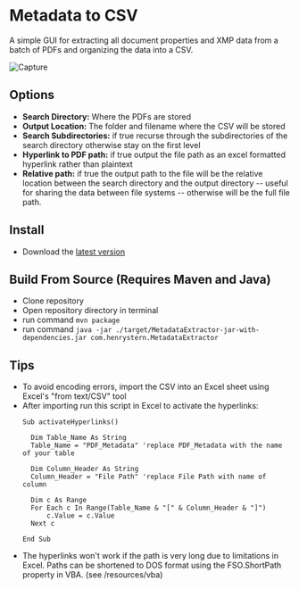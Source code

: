 # Metadata to CSV
A simple GUI for extracting all document properties and XMP data from a batch of PDFs and organizing the data into a CSV.

![Capture](https://user-images.githubusercontent.com/108289013/195872328-1a7a0ec1-7ceb-451f-be50-0992962b7762.PNG)

## Options ##
* **Search Directory:** Where the PDFs are stored
* **Output Location:** The folder and filename where the CSV will be stored
* **Search Subdirectories:** if true recurse through the subdirectories of the search directory otherwise stay on the first level
* **Hyperlink to PDF path:** if true output the file path as an excel formatted hyperlink rather than plaintext
* **Relative path:** if true the output path to the file will be the relative location between the search directory and the output directory -- useful for sharing the data between file systems -- otherwise will be the full file path. 

## Install ##
* Download the [latest version](https://github.com/henrystern/Metadata-Extractor/releases/latest "releases")

## Build From Source (Requires Maven and Java) ##
* Clone repository
* Open repository directory in terminal
* run command `mvn package`
* run command `java -jar ./target/MetadataExtractor-jar-with-dependencies.jar com.henrystern.MetadataExtractor`

## Tips ##
* To avoid encoding errors, import the CSV into an Excel sheet using Excel's "from text/CSV" tool
* After importing run this script in Excel to activate the hyperlinks:
  ```VBA
  Sub activateHyperlinks()
    
    Dim Table_Name As String
    Table_Name = "PDF_Metadata" 'replace PDF_Metadata with the name of your table
    
    Dim Column_Header As String
    Column_Header = "File Path" 'replace File Path with name of column
    
    Dim c As Range
    For Each c In Range(Table_Name & "[" & Column_Header & "]")
        c.Value = c.Value
    Next c

  End Sub
  ```
 * The hyperlinks won't work if the path is very long due to limitations in Excel. Paths can be shortened to DOS format using the FSO.ShortPath property in VBA. (see /resources/vba)
